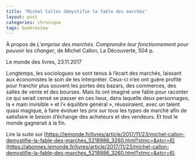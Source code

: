 ```yaml
---
title: "Michel Callon démystifie la fable des marchés"
layout: post
categories: chronique
tags: bookreview
---
```


À propos de <i>L’emprise des marchés. Comprendre leur fonctionnement pour pouvoir les changer</i>, de Michel Callon, La Découverte, 504 p.

Le monde des livres, 23.11.2017

Longtemps, les sociologues se sont tenus à l’écart des marchés, laissant aux économistes le soin de les interpréter. Ceux-ci n’en ont guère profité pour franchir plus souvent les portes des bazars, des commerces, des salles de vente et des bourses. Mais ils ont imaginé une fable pour raconter ce qui serait censé se passer en ces lieux, dans laquelle deux personnages, la « main invisible » et l’« équilibre général », réussiraient, avec un talent quasi magique, à faire évoluer les prix sur tous les types de marché afin de satisfaire le besoin d’échange des acheteurs et des vendeurs. Et tout le monde gagnerait à la fin.

Lire la suite sur [https://lemonde.fr/livres/article/2017/11/23/michel-callon-demystifie-la-fable-des-marches_5218986_3260.html?xtmc=&xtcr=6](https://abonnes.lemonde.fr/livres/article/2017/11/23/michel-callon-demystifie-la-fable-des-marches_5218986_3260.html?xtmc=&xtcr=6).
